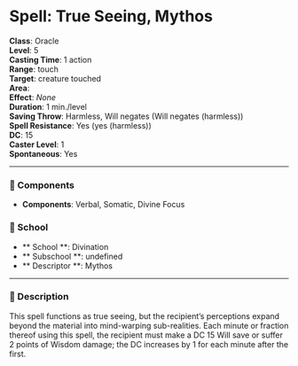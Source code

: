 
# Spell: True Seeing, Mythos
**Class**: Oracle  
**Level**: 5  
**Casting Time**: 1 action  
**Range**: touch  
**Target**: creature touched  
**Area**:   
**Effect**: _None_  
**Duration**: 1 min./level  
**Saving Throw**: Harmless, Will negates (Will negates (harmless))  
**Spell Resistance**: Yes (yes (harmless))  
**DC**: 15  
**Caster Level**: 1  
**Spontaneous**: Yes

---

### 🔮 Components
- **Components**: Verbal, Somatic, Divine Focus

### 🏫 School
- ** School **: Divination
- ** Subschool **: undefined
- ** Descriptor **: Mythos
---

### 📜 Description
This spell functions as true seeing, but the recipient’s perceptions expand beyond the material into mind-warping sub-realities. Each minute or fraction thereof using this spell, the recipient must make a DC 15 Will save or suffer 2 points of Wisdom damage; the DC increases by 1 for each minute after the first.
